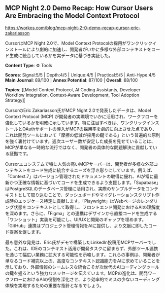 ## MCP Night 2.0 Demo Recap: How Cursor Users Are Embracing the Model Context Protocol

https://workos.com/blog/mcp-night-2-0-demo-recap-cursor-eric-zakariasson

CursorはMCP Night 2.0で、Model Context Protocolの採用がワンクリックインストールにより劇的に加速し、開発者がいかに多様な外部コンテキストをコード生成に統合しているかを実データに基づき実証した。

**Content Type**: ⚙️ Tools

**Scores**: Signal:5/5 | Depth:4/5 | Unique:4/5 | Practical:5/5 | Anti-Hype:4/5
**Main Journal**: 89/100 | **Annex Potential**: 87/100 | **Overall**: 88/100

**Topics**: [[Model Context Protocol, AI Coding Assistants, Developer Workflow Integration, Context-Aware Development, Tool Adoption Strategy]]

CursorのEric Zakariasson氏がMCP Night 2.0で発表したデータは、Model Context Protocol (MCP) が開発者の実環境でいかに活用され、ワークフローを強化しているかを明確に示しています。特に注目すべきは、ワンクリックインストールとOAuthサポートの導入がMCPの採用率を劇的に向上させた点であり、これは開発ツールにおいて「摩擦の低減が採用の鍵である」という普遍的な原則を強く裏付けています。週次ユーザー数が安定した成長を見せていることは、MCPが単なる一時的な流行ではなく、開発者の具体的な問題解決に貢献している証拠です。

Cursorエコシステムで特に人気の高いMCPサーバーは、開発者が多様な外部コンテキストをコード生成に統合するニーズを浮き彫りにしています。例えば、「Context.7」はバージョン管理されたドキュメントの取得に優れ、AIが常に最新かつ正確な情報に基づいてコードを生成できるよう支援します。「Supabase」はPostgreSQLのデータベース管理に活用され、実際のサンプルデータをコンテキストとして取り込むことで、ダッシュボードやマイグレーションスクリプト作成時のエッジケース特定に貢献します。「Playwright」はWebページのレンダリング状態をコンテキストとして取得し、フロントエンド開発におけるAIの理解度を深めます。さらに、「Figma」との連携はデザインから直接コードを生成する「ワンショット」実装を可能にし、UI/UXと開発のギャップを埋めます。「GitHub」連携はプロジェクト管理情報をAIに提供し、より文脈に即したコード提案を促します。

最も意外な発見は、Eric氏がデモで構築したLinkedIn投稿用MCPサーバーでした。これは、IDEのコンテキスト活用が開発タスクに留まらず、外部ツール連携を通じて幅広い業務に拡大する可能性を示唆します。これらの事例は、開発者が単なるコード補完以上の、高度なコンテキスト認識能力をAIに求めていることを示しており、外部情報のシームレスな統合こそが次世代のAIコーディングツールの鍵を握るという強力なメッセージを伝えています。MCPの進化は、開発ワークフローにおけるAIの役割を深化させ、より効率的でミスの少ないコーディング体験を実現するための重要な指針となるでしょう。